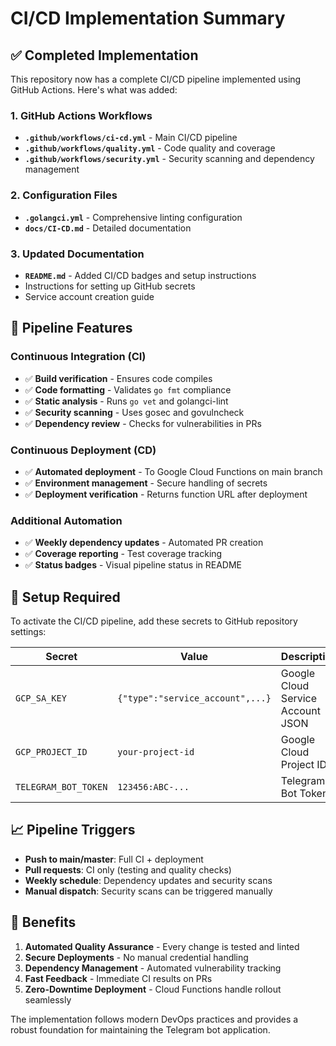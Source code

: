 # CI/CD Implementation Summary

## ✅ Completed Implementation

This repository now has a complete CI/CD pipeline implemented using GitHub Actions. Here's what was added:

### 1. **GitHub Actions Workflows**
- **`.github/workflows/ci-cd.yml`** - Main CI/CD pipeline
- **`.github/workflows/quality.yml`** - Code quality and coverage
- **`.github/workflows/security.yml`** - Security scanning and dependency management

### 2. **Configuration Files**
- **`.golangci.yml`** - Comprehensive linting configuration
- **`docs/CI-CD.md`** - Detailed documentation

### 3. **Updated Documentation**
- **`README.md`** - Added CI/CD badges and setup instructions
- Instructions for setting up GitHub secrets
- Service account creation guide

## 🚀 Pipeline Features

### Continuous Integration (CI)
- ✅ **Build verification** - Ensures code compiles
- ✅ **Code formatting** - Validates `go fmt` compliance
- ✅ **Static analysis** - Runs `go vet` and golangci-lint
- ✅ **Security scanning** - Uses gosec and govulncheck
- ✅ **Dependency review** - Checks for vulnerabilities in PRs

### Continuous Deployment (CD)
- ✅ **Automated deployment** - To Google Cloud Functions on main branch
- ✅ **Environment management** - Secure handling of secrets
- ✅ **Deployment verification** - Returns function URL after deployment

### Additional Automation
- ✅ **Weekly dependency updates** - Automated PR creation
- ✅ **Coverage reporting** - Test coverage tracking
- ✅ **Status badges** - Visual pipeline status in README

## 🔧 Setup Required

To activate the CI/CD pipeline, add these secrets to GitHub repository settings:

| Secret | Value | Description |
|--------|-------|-------------|
| `GCP_SA_KEY` | `{"type":"service_account",...}` | Google Cloud Service Account JSON |
| `GCP_PROJECT_ID` | `your-project-id` | Google Cloud Project ID |
| `TELEGRAM_BOT_TOKEN` | `123456:ABC-...` | Telegram Bot Token |

## 📈 Pipeline Triggers

- **Push to main/master**: Full CI + deployment
- **Pull requests**: CI only (testing and quality checks)
- **Weekly schedule**: Dependency updates and security scans
- **Manual dispatch**: Security scans can be triggered manually

## 🎯 Benefits

1. **Automated Quality Assurance** - Every change is tested and linted
2. **Secure Deployments** - No manual credential handling
3. **Dependency Management** - Automated vulnerability tracking
4. **Fast Feedback** - Immediate CI results on PRs
5. **Zero-Downtime Deployment** - Cloud Functions handle rollout seamlessly

The implementation follows modern DevOps practices and provides a robust foundation for maintaining the Telegram bot application.